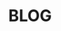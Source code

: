 ---
title: "BLOG"
seoTitle: estudio arquitectura sostenible - reformas madrid | RAMA
description: "útlimas noticias"
seo: " estudio arquitectura sostenible - reformas madrid | RA.MA "
draft: false
bg_image: "images/Fotos web/ultimas noticias.jpg"
---